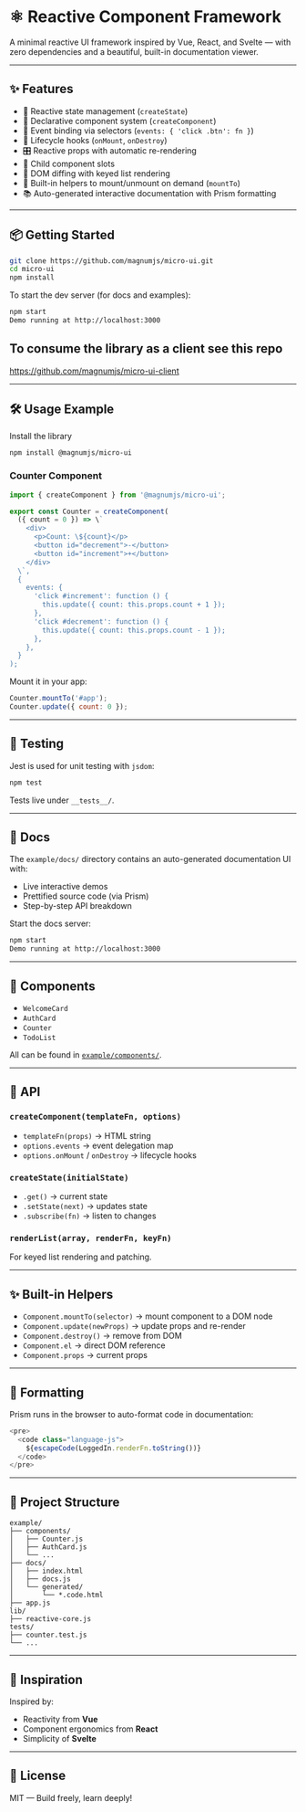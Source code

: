 # ⚛️ Reactive Component Framework

A minimal reactive UI framework inspired by Vue, React, and Svelte — with zero dependencies and a beautiful, built-in documentation viewer.

---

## ✨ Features

- 🔁 Reactive state management (`createState`)
- 🧩 Declarative component system (`createComponent`)
- 🎯 Event binding via selectors (`events: { 'click .btn': fn }`)
- 🧠 Lifecycle hooks (`onMount`, `onDestroy`)
- 🎛️ Reactive props with automatic re-rendering
- 🧱 Child component slots
- 🧵 DOM diffing with keyed list rendering
- 🧽 Built-in helpers to mount/unmount on demand (`mountTo`)
- 📚 Auto-generated interactive documentation with Prism formatting

---

## 📦 Getting Started

```bash
git clone https://github.com/magnumjs/micro-ui.git
cd micro-ui
npm install
```

To start the dev server (for docs and examples):

```bash
npm start
Demo running at http://localhost:3000
```

## To consume the library as a client see this repo

https://github.com/magnumjs/micro-ui-client

---

## 🛠 Usage Example

Install the library

```bash
npm install @magnumjs/micro-ui
```

### Counter Component

```js
import { createComponent } from '@magnumjs/micro-ui';

export const Counter = createComponent(
  ({ count = 0 }) => \`
    <div>
      <p>Count: \${count}</p>
      <button id="decrement">-</button>
      <button id="increment">+</button>
    </div>
  \`,
  {
    events: {
      'click #increment': function () {
        this.update({ count: this.props.count + 1 });
      },
      'click #decrement': function () {
        this.update({ count: this.props.count - 1 });
      },
    },
  }
);
```

Mount it in your app:

```js
Counter.mountTo('#app');
Counter.update({ count: 0 });
```

---

## 🧪 Testing

Jest is used for unit testing with `jsdom`:

```bash
npm test
```

Tests live under `__tests__/`.

---

## 📖 Docs

The `example/docs/` directory contains an auto-generated documentation UI with:

- Live interactive demos
- Prettified source code (via Prism)
- Step-by-step API breakdown

Start the docs server:

```bash
npm start
Demo running at http://localhost:3000
```

---

## 🔧 Components

- `WelcomeCard`
- `AuthCard`
- `Counter`
- `TodoList`

All can be found in [`example/components/`](./example/components).

---

## 🧩 API

### `createComponent(templateFn, options)`

- `templateFn(props)` → HTML string
- `options.events` → event delegation map
- `options.onMount` / `onDestroy` → lifecycle hooks

### `createState(initialState)`

- `.get()` → current state
- `.setState(next)` → updates state
- `.subscribe(fn)` → listen to changes

### `renderList(array, renderFn, keyFn)`

For keyed list rendering and patching.

---

## ✨ Built-in Helpers

- `Component.mountTo(selector)` → mount component to a DOM node
- `Component.update(newProps)` → update props and re-render
- `Component.destroy()` → remove from DOM
- `Component.el` → direct DOM reference
- `Component.props` → current props

---

## 🧼 Formatting

Prism runs in the browser to auto-format code in documentation:

```js
<pre>
  <code class="language-js">
    ${escapeCode(LoggedIn.renderFn.toString())}
  </code>
</pre>
```

---

## 📂 Project Structure

```
example/
├── components/
│   ├── Counter.js
│   ├── AuthCard.js
│   └── ...
├── docs/
│   ├── index.html
│   ├── docs.js
│   └── generated/
│       └── *.code.html
├── app.js
lib/
├── reactive-core.js
tests/
├── counter.test.js
└── ...
```

---

## 🧠 Inspiration

Inspired by:

- Reactivity from **Vue**
- Component ergonomics from **React**
- Simplicity of **Svelte**

---

## 📜 License

MIT — Build freely, learn deeply!
